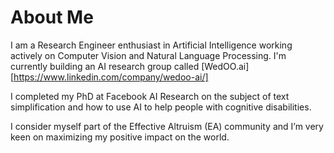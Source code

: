# About Me
I am a Research Engineer enthusiast in Artificial Intelligence working actively on Computer Vision and Natural Language Processing. I'm currently building an AI research group called [WedOO.ai][https://www.linkedin.com/company/wedoo-ai/]

I completed my PhD at Facebook AI Research on the subject of text simplification and how to use AI to help people with cognitive disabilities.

I consider myself part of the Effective Altruism (EA) community and I’m very keen on maximizing my positive impact on the world.
